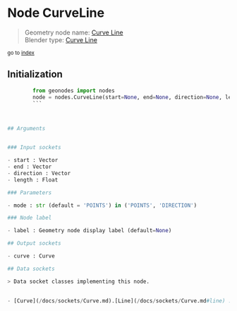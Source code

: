 
# Node CurveLine

> Geometry node name: [Curve Line](https://docs.blender.org/manual/en/latest/modeling/geometry_nodes/curve_primitives/curve_line.html)<br>
  Blender type: [Curve Line](https://docs.blender.org/api/current/bpy.types.GeometryNodeCurvePrimitiveLine.html)
  
<sub>go to [index](/docs/index.md)</sub>

## Initialization

```python
        from geonodes import nodes
        node = nodes.CurveLine(start=None, end=None, direction=None, length=None, mode='POINTS', label=None)
        ```



## Arguments


### Input sockets

- start : Vector
- end : Vector
- direction : Vector
- length : Float

### Parameters

- mode : str (default = 'POINTS') in ('POINTS', 'DIRECTION')

### Node label

- label : Geometry node display label (default=None)

## Output sockets

- curve : Curve

## Data sockets

> Data socket classes implementing this node.
  
  
- [Curve](/docs/sockets/Curve.md).[Line](/docs/sockets/Curve.md#line) : Constructor
  
